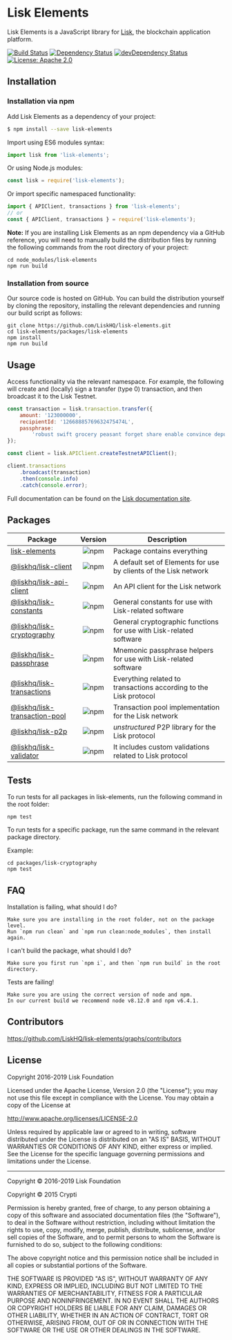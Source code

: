 # Lisk Elements

Lisk Elements is a JavaScript library for [Lisk][lisk core github], the blockchain application platform.

[![Build Status](https://jenkins.lisk.io/buildStatus/icon?job=lisk-elements/development)](https://jenkins.lisk.io/job/lisk-elements/job/development/)
<a href="https://david-dm.org/LiskHQ/lisk-elements"><img src="https://david-dm.org/LiskHQ/lisk-elements.svg" alt="Dependency Status"></a>
<a href="https://david-dm.org/LiskHQ/lisk-elements/?type=dev"><img src="https://david-dm.org/LiskHQ/lisk-elements/dev-status.svg" alt="devDependency Status"></a>
[![License: Apache 2.0](https://img.shields.io/badge/License-Apache%202.0-blue.svg)](http://www.apache.org/licenses/LICENSE-2.0)

## Installation

### Installation via npm

Add Lisk Elements as a dependency of your project:

```sh
$ npm install --save lisk-elements
```

Import using ES6 modules syntax:

```js
import lisk from 'lisk-elements';
```

Or using Node.js modules:

```js
const lisk = require('lisk-elements');
```

Or import specific namespaced functionality:

```js
import { APIClient, transactions } from 'lisk-elements';
// or
const { APIClient, transactions } = require('lisk-elements');
```

**Note:** If you are installing Lisk Elements as an npm dependency via a GitHub reference, you will need to manually build the distribution files by running the following commands from the root directory of your project:

```
cd node_modules/lisk-elements
npm run build
```

### Installation from source

Our source code is hosted on GitHub. You can build the distribution yourself by cloning the repository, installing the relevant dependencies and running our build script as follows:

```
git clone https://github.com/LiskHQ/lisk-elements.git
cd lisk-elements/packages/lisk-elements
npm install
npm run build
```

## Usage

Access functionality via the relevant namespace. For example, the following will create and (locally) sign a transfer (type 0) transaction, and then broadcast it to the Lisk Testnet.

```js
const transaction = lisk.transaction.transfer({
	amount: '123000000',
	recipientId: '12668885769632475474L',
	passphrase:
		'robust swift grocery peasant forget share enable convince deputy road keep cheap',
});

const client = lisk.APIClient.createTestnetAPIClient();

client.transactions
	.broadcast(transaction)
	.then(console.info)
	.catch(console.error);
```

Full documentation can be found on the [Lisk documentation site][].

## Packages

| Package                                                          |                              Version                               | Description                                                        |
| ---------------------------------------------------------------- | :----------------------------------------------------------------: | ------------------------------------------------------------------ |
| [lisk-elements](/packages/lisk-elements)                         |         ![npm](https://img.shields.io/npm/v/lisk-elements)         | Package contains everything                                        |
| [@liskhq/lisk-client](/packages/lisk-client)                     |      ![npm](https://img.shields.io/npm/v/@liskhq/lisk-client)      | A default set of Elements for use by clients of the Lisk network   |
| [@liskhq/lisk-api-client](/packages/lisk-api-client)             |    ![npm](https://img.shields.io/npm/v/@liskhq/lisk-api-client)    | An API client for the Lisk network                                 |
| [@liskhq/lisk-constants](/packages/lisk-constants)               |    ![npm](https://img.shields.io/npm/v/@liskhq/lisk-constants)     | General constants for use with Lisk-related software               |
| [@liskhq/lisk-cryptography](/packages/lisk-cryptography)         |   ![npm](https://img.shields.io/npm/v/@liskhq/lisk-cryptography)   | General cryptographic functions for use with Lisk-related software |
| [@liskhq/lisk-passphrase](/packages/lisk-passphrase)             |    ![npm](https://img.shields.io/npm/v/@liskhq/lisk-passphrase)    | Mnemonic passphrase helpers for use with Lisk-related software     |
| [@liskhq/lisk-transactions](/packages/lisk-transactions)         |   ![npm](https://img.shields.io/npm/v/@liskhq/lisk-transactions)   | Everything related to transactions according to the Lisk protocol  |
| [@liskhq/lisk-transaction-pool](/packages/lisk-transaction-pool) | ![npm](https://img.shields.io/npm/v/@liskhq/lisk-transaction-pool) | Transaction pool implementation for the Lisk network               |
| [@liskhq/lisk-p2p](/packages/lisk-p2p)                           |       ![npm](https://img.shields.io/npm/v/@liskhq/lisk-p2p)        | _unstructured_ P2P library for the Lisk protocol                   |
| [@liskhq/lisk-validator](/packages/lisk-validator)               |    ![npm](https://img.shields.io/npm/v/@liskhq/lisk-validator)     | It includes custom validations related to Lisk protocol            |

## Tests

To run tests for all packages in lisk-elements, run the following command in the root folder:

```
npm test
```

To run tests for a specific package, run the same command in the relevant package directory.

Example:

```
cd packages/lisk-cryptography
npm test
```

## FAQ

Installation is failing, what should I do?

```
Make sure you are installing in the root folder, not on the package level.
Run `npm run clean` and `npm run clean:node_modules`, then install again.
```

I can't build the package, what should I do?

```
Make sure you first run `npm i`, and then `npm run build` in the root directory.
```

Tests are failing!

```
Make sure you are using the correct version of node and npm.
In our current build we recommend node v8.12.0 and npm v6.4.1.
```

## Contributors

https://github.com/LiskHQ/lisk-elements/graphs/contributors

## License

Copyright 2016-2019 Lisk Foundation

Licensed under the Apache License, Version 2.0 (the "License");
you may not use this file except in compliance with the License.
You may obtain a copy of the License at

http://www.apache.org/licenses/LICENSE-2.0

Unless required by applicable law or agreed to in writing, software
distributed under the License is distributed on an "AS IS" BASIS,
WITHOUT WARRANTIES OR CONDITIONS OF ANY KIND, either express or implied.
See the License for the specific language governing permissions and
limitations under the License.

---

Copyright © 2016-2019 Lisk Foundation

Copyright © 2015 Crypti

Permission is hereby granted, free of charge, to any person obtaining a copy of this software and associated documentation files (the "Software"), to deal in the Software without restriction, including without limitation the rights to use, copy, modify, merge, publish, distribute, sublicense, and/or sell copies of the Software, and to permit persons to whom the Software is furnished to do so, subject to the following conditions:

The above copyright notice and this permission notice shall be included in all copies or substantial portions of the Software.

THE SOFTWARE IS PROVIDED "AS IS", WITHOUT WARRANTY OF ANY KIND, EXPRESS OR IMPLIED, INCLUDING BUT NOT LIMITED TO THE WARRANTIES OF MERCHANTABILITY, FITNESS FOR A PARTICULAR PURPOSE AND NONINFRINGEMENT. IN NO EVENT SHALL THE AUTHORS OR COPYRIGHT HOLDERS BE LIABLE FOR ANY CLAIM, DAMAGES OR OTHER LIABILITY, WHETHER IN AN ACTION OF CONTRACT, TORT OR OTHERWISE, ARISING FROM, OUT OF OR IN CONNECTION WITH THE SOFTWARE OR THE USE OR OTHER DEALINGS IN THE SOFTWARE.

[lisk core github]: https://github.com/LiskHQ/lisk
[lisk documentation site]: https://lisk.io/documentation/lisk-elements
